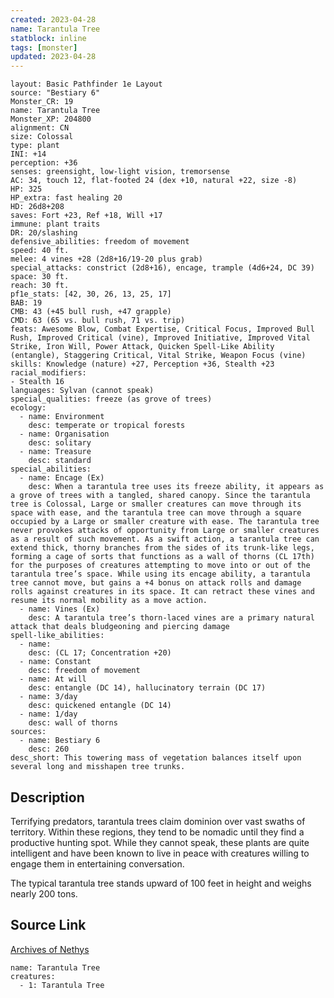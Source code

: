 ```yaml
---
created: 2023-04-28
name: Tarantula Tree
statblock: inline
tags: [monster]
updated: 2023-04-28
---
```

```statblock
layout: Basic Pathfinder 1e Layout
source: "Bestiary 6"
Monster_CR: 19
name: Tarantula Tree
Monster_XP: 204800
alignment: CN
size: Colossal
type: plant
INI: +14
perception: +36
senses: greensight, low-light vision, tremorsense
AC: 34, touch 12, flat-footed 24 (dex +10, natural +22, size -8)
HP: 325
HP_extra: fast healing 20
HD: 26d8+208
saves: Fort +23, Ref +18, Will +17
immune: plant traits
DR: 20/slashing
defensive_abilities: freedom of movement
speed: 40 ft.
melee: 4 vines +28 (2d8+16/19-20 plus grab)
special_attacks: constrict (2d8+16), encage, trample (4d6+24, DC 39)
space: 30 ft.
reach: 30 ft.
pf1e_stats: [42, 30, 26, 13, 25, 17]
BAB: 19
CMB: 43 (+45 bull rush, +47 grapple)
CMD: 63 (65 vs. bull rush, 71 vs. trip)
feats: Awesome Blow, Combat Expertise, Critical Focus, Improved Bull Rush, Improved Critical (vine), Improved Initiative, Improved Vital Strike, Iron Will, Power Attack, Quicken Spell-Like Ability (entangle), Staggering Critical, Vital Strike, Weapon Focus (vine)
skills: Knowledge (nature) +27, Perception +36, Stealth +23
racial_modifiers:
- Stealth 16
languages: Sylvan (cannot speak)
special_qualities: freeze (as grove of trees)
ecology:
  - name: Environment
    desc: temperate or tropical forests
  - name: Organisation
    desc: solitary
  - name: Treasure
    desc: standard
special_abilities:
  - name: Encage (Ex)
    desc: When a tarantula tree uses its freeze ability, it appears as a grove of trees with a tangled, shared canopy. Since the tarantula tree is Colossal, Large or smaller creatures can move through its space with ease, and the tarantula tree can move through a square occupied by a Large or smaller creature with ease. The tarantula tree never provokes attacks of opportunity from Large or smaller creatures as a result of such movement. As a swift action, a tarantula tree can extend thick, thorny branches from the sides of its trunk-like legs, forming a cage of sorts that functions as a wall of thorns (CL 17th) for the purposes of creatures attempting to move into or out of the tarantula tree’s space. While using its encage ability, a tarantula tree cannot move, but gains a +4 bonus on attack rolls and damage rolls against creatures in its space. It can retract these vines and resume its normal mobility as a move action.
  - name: Vines (Ex)
    desc: A tarantula tree’s thorn-laced vines are a primary natural attack that deals bludgeoning and piercing damage
spell-like_abilities:
  - name:
    desc: (CL 17; Concentration +20)
  - name: Constant
    desc: freedom of movement
  - name: At will
    desc: entangle (DC 14), hallucinatory terrain (DC 17)
  - name: 3/day
    desc: quickened entangle (DC 14)
  - name: 1/day
    desc: wall of thorns
sources:
  - name: Bestiary 6
    desc: 260
desc_short: This towering mass of vegetation balances itself upon several long and misshapen tree trunks.
```
## Description
Terrifying predators, tarantula trees claim dominion over vast swaths of territory. Within these regions, they tend to be nomadic until they find a productive hunting spot. While they cannot speak, these plants are quite intelligent and have been known to live in peace with creatures willing to engage them in entertaining conversation. 

The typical tarantula tree stands upward of 100 feet in height and weighs nearly 200 tons.
## Source Link
[Archives of Nethys](https://aonprd.com/MonsterDisplay.aspx?ItemName=Tarantula%20Tree)
```encounter-table
name: Tarantula Tree
creatures:
  - 1: Tarantula Tree
```
